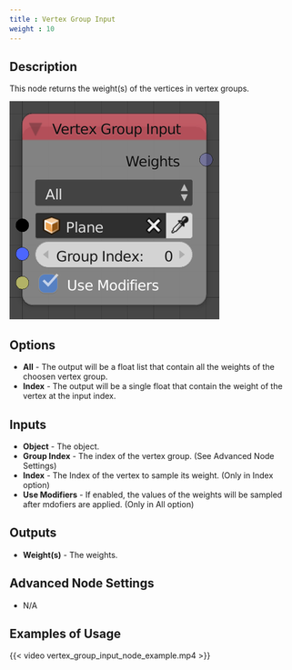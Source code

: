 ```yaml
---
title : Vertex Group Input
weight : 10
---
```


## Description

This node returns the weight(s) of the vertices in vertex groups.

![image](vertex_group_input_node.png)

## Options

- **All** - The output will be a float list that contain all the
    weights of the choosen vertex group.
- **Index** - The output will be a single float that contain the
    weight of the vertex at the input index.

## Inputs

- **Object** - The object.
- **Group Index** - The index of the vertex group. (See Advanced Node
    Settings)
- **Index** - The Index of the vertex to sample its weight. (Only in
    Index option)
- **Use Modifiers** - If enabled, the values of the weights will be
    sampled after mdofiers are applied. (Only in All option)

## Outputs

- **Weight(s)** - The weights.

## Advanced Node Settings

- N/A

## Examples of Usage

{{< video vertex_group_input_node_example.mp4 >}}
